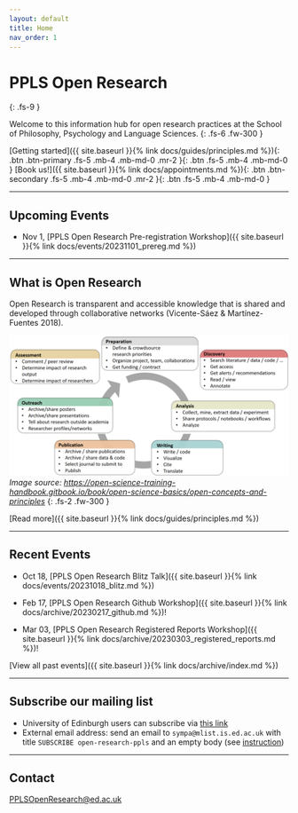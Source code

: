 ```yaml
---
layout: default
title: Home
nav_order: 1
---
```


# PPLS Open Research
{: .fs-9 }

Welcome to this information hub for open research practices at the School of Philosophy, Psychology and Language Sciences.
{: .fs-6 .fw-300 }

[Getting started]({{ site.baseurl }}{% link docs/guides/principles.md %}){: .btn .btn-primary .fs-5 .mb-4 .mb-md-0 .mr-2 }{: .btn .fs-5 .mb-4 .mb-md-0 }
[Book us!]({{ site.baseurl }}{% link docs/appointments.md %}){: .btn .btn-secondary .fs-5 .mb-4 .mb-md-0 .mr-2 }{: .btn .fs-5 .mb-4 .mb-md-0 }

---

## Upcoming Events

* Nov 1, [PPLS Open Research Pre-registration Workshop]({{ site.baseurl }}{% link docs/events/20231101_prereg.md %})

---

## What is Open Research

Open Research is transparent and accessible knowledge that is shared and developed through collaborative networks (Vicente-Sáez & Martínez-Fuentes 2018).

![](assets/images/ResearchCycle.png)
*Image source: https://open-science-training-handbook.gitbook.io/book/open-science-basics/open-concepts-and-principles*
{: .fs-2 .fw-300 }

[Read more]({{ site.baseurl }}{% link docs/guides/principles.md %})

---

## Recent Events
* Oct 18, [PPLS Open Research Blitz Talk]({{ site.baseurl }}{% link docs/events/20231018_blitz.md %})

* Feb 17, [PPLS Open Research Github Workshop]({{ site.baseurl }}{% link docs/archive/20230217_github.md %})!

* Mar 03, [PPLS Open Research Registered Reports Workshop]({{ site.baseurl }}{% link docs/archive/20230303_registered_reports.md %})!


[View all past events]({{ site.baseurl }}{% link docs/archive/index.md %})

---

## Subscribe our mailing list

- University of Edinburgh users can subscribe via [this link](https://mlist.is.ed.ac.uk/lists/info/open-research-ppls)
- External email address: send an email to `sympa@mlist.is.ed.ac.uk` with title `SUBSCRIBE open-research-ppls` and an empty body (see [instruction](https://www.ed.ac.uk/information-services/computing/comms-and-collab/email/lists/sympa/subscribe))

---
## Contact

PPLSOpenResearch@ed.ac.uk
